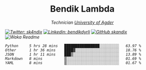 <h1 align="center"> Bendik Lambda </h1>
<p align="center"><em>Technician <a href="http://www.uia.no">University of Agder</a></p>



[![Twitter: sk4ndix](https://img.shields.io/twitter/follow/sk4ndix?style=social)](https://twitter.com/sk4ndix)
[![Linkedin: bendikdyrli](https://img.shields.io/badge/-bendikdyrli-blue?style=flat-square&logo=Linkedin&logoColor=white&link=https://www.linkedin.com/in/bendikdyrli/)](https://www.linkedin.com/in/bendikdyrli/)
[![GitHub skandix](https://img.shields.io/github/followers/skandix?label=follow&style=social)](https://github.com/skandix)
![Waka Readme](https://github.com/skandix/skandix/workflows/Waka%20Readme/badge.svg)


<!--START_SECTION:waka-->
```text
Python     5 hrs 28 mins   ████████████████░░░░░░░░░   63.97 % 
Other      1 hr 36 mins    ████▓░░░░░░░░░░░░░░░░░░░░   18.76 % 
JSON       1 hr 11 mins    ███▒░░░░░░░░░░░░░░░░░░░░░   13.89 % 
Markdown   8 mins          ▒░░░░░░░░░░░░░░░░░░░░░░░░   01.69 % 
YAML       8 mins          ▒░░░░░░░░░░░░░░░░░░░░░░░░   01.67 % 
```
<!--END_SECTION:waka-->
